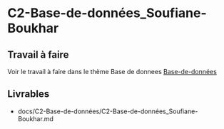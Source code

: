 
# C2-Base-de-données_Soufiane-Boukhar

## Travail à faire
Voir le travail à faire dans le thème Base de donnees 
[Base-de-données](https://github.com/solicoders/evaluation/issues/6)

## Livrables
- docs/C2-Base-de-données/C2-Base-de-données_Soufiane-Boukhar.md 
 
